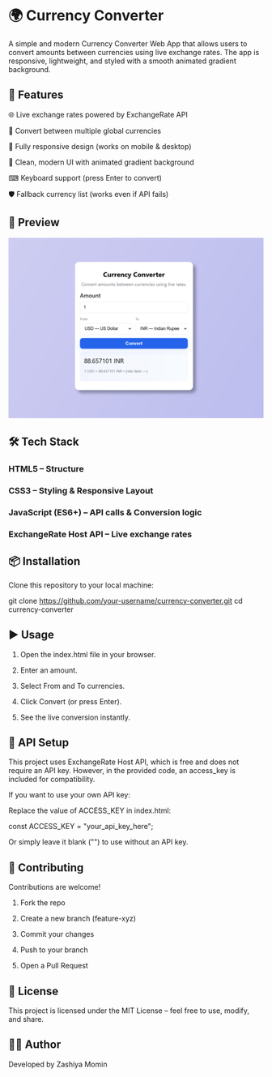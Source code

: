 # 🌍  Currency Converter
A simple and modern Currency Converter Web App that allows users to convert amounts between currencies using live exchange rates.
The app is responsive, lightweight, and styled with a smooth animated gradient background.

## 🚀 Features

🌐 Live exchange rates powered by ExchangeRate API

🔄 Convert between multiple global currencies

📱 Fully responsive design (works on mobile & desktop)

🎨 Clean, modern UI with animated gradient background

⌨ Keyboard support (press Enter to convert)

🛡 Fallback currency list (works even if API fails)

## 📸 Preview

![image alt](https://github.com/Zashiya25/currencyconverter/blob/8f955ee653afed44b6a94e7a5a45af14775f4325/Screenshot%202025-10-01%20203842.png)

## 🛠 Tech Stack

### HTML5 – Structure
### CSS3 – Styling & Responsive Layout
### JavaScript (ES6+) – API calls & Conversion logic
### ExchangeRate Host API – Live exchange rates

## 📦 Installation
Clone this repository to your local machine:

git clone https://github.com/your-username/currency-converter.git
cd currency-converter

## ▶ Usage

1. Open the index.html file in your browser.


2. Enter an amount.


3. Select From and To currencies.


4. Click Convert (or press Enter).


5. See the live conversion instantly.

## 🔑 API Setup

This project uses ExchangeRate Host API, which is free and does not require an API key.
However, in the provided code, an access_key is included for compatibility.

If you want to use your own API key:

Replace the value of ACCESS_KEY in index.html:


const ACCESS_KEY = "your_api_key_here";

Or simply leave it blank ("") to use without an API key.

## 🤝 Contributing

Contributions are welcome!

1. Fork the repo


2. Create a new branch (feature-xyz)


3. Commit your changes


4. Push to your branch


5. Open a Pull Request

## 📜 License

This project is licensed under the MIT License – feel free to use, modify, and share.


## 👨‍💻 Author

Developed by Zashiya Momin








